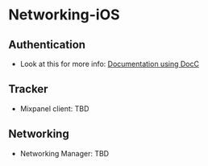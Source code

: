 # Networking-iOS

## Authentication 

- Look at this for more info: [Documentation using DocC](https://skat.github.io/Networking-iOS/documentation/authentication/)

## Tracker
- Mixpanel client: TBD

## Networking
- Networking Manager: TBD
